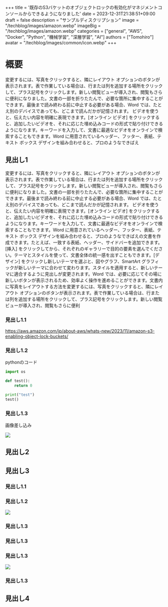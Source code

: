 +++
title = '既存のS3バケットのオブジェクトロックの有効化がマネジメントコンソールからできるようになりました'
date = 2023-12-31T21:38:51+09:00
draft = false
description = "サンプルディスクリプション"
image = "/techblog/images/amazon.webp"
imageBig = "/techblog/images/amazon.webp"
categories = ["general", "AWS", "Docker", "Python", "機械学習", "深層学習", "AI"]
authors = ["Tomohiro"]
avatar = "/techblog/images/common/icon.webp"
+++

# 概要

変更するには、写真をクリックすると、隣にレイアウト オプションのボタンが表示されます。表で作業している場合は、行または列を追加する場所をクリックして、プラス記号をクリックします。新しい閲覧ビューが導入され、閲覧もさらに便利になりました。文書の一部を折りたたんで、必要な箇所に集中することができます。最後まで読み終わる前に中止する必要がある場合、Word では、たとえ別のデバイスであっても、どこまで読んだかが記憶されます。 ビデオを使うと、伝えたい内容を明確に表現できます。[オンライン ビデオ] をクリックすると、追加したいビデオを、それに応じた埋め込みコードの形式で貼り付けできるようになります。キーワードを入力して、文書に最適なビデオをオンラインで検索することもできます。Word に用意されているヘッダー、フッター、表紙、テキスト ボックス デザインを組み合わせると、プロのようなできばえ

## 見出し1

変更するには、写真をクリックすると、隣にレイアウト オプションのボタンが表示されます。表で作業している場合は、行または列を追加する場所をクリックして、プラス記号をクリックします。新しい閲覧ビューが導入され、閲覧もさらに便利になりました。文書の一部を折りたたんで、必要な箇所に集中することができます。最後まで読み終わる前に中止する必要がある場合、Word では、たとえ別のデバイスであっても、どこまで読んだかが記憶されます。 ビデオを使うと、伝えたい内容を明確に表現できます。[オンライン ビデオ] をクリックすると、追加したいビデオを、それに応じた埋め込みコードの形式で貼り付けできるようになります。キーワードを入力して、文書に最適なビデオをオンラインで検索することもできます。Word に用意されているヘッダー、フッター、表紙、テキスト ボックス デザインを組み合わせると、プロのようなできばえの文書を作成できます。たとえば、一致する表紙、ヘッダー、サイドバーを追加できます。[挿入] をクリックしてから、それぞれのギャラリーで目的の要素を選んでください。テーマとスタイルを使って、文書全体の統一感を出すこともできます。[デザイン] をクリックし新しいテーマを選ぶと、図やグラフ、SmartArt グラフィックが新しいテーマに合わせて変わります。スタイルを適用すると、新しいテーマに適合するように見出しが変更されます。Word では、必要に応じてその場に新しいボタンが表示されるため、効率よく操作を進めることができます。文書内に写真をレイアウトする方法を変更するには、写真をクリックすると、隣にレイアウト オプションのボタンが表示されます。表で作業している場合は、行または列を追加する場所をクリックして、プラス記号をクリックします。新しい閲覧ビューが導入され、閲覧もさらに便利

### 見出し1.1

https://aws.amazon.com/jp/about-aws/whats-new/2023/11/amazon-s3-enabling-object-lock-buckets/

### 見出し1.2

pythonのコード

```python
import os

def test():
    return 0

print("test")
test()
```

### 見出し1.3
画像差し込み

![](/techblog/images/windows11-bk.jpg)

## 見出し2

## 見出し3

### 見出し1.1

### 見出し1.2

![](/techblog/images/sample1.pngT)

### 見出し1.3

### 見出し1.3

### 見出し1.3

![](/techblog/images/sample2.png)

### 見出し1.3

## 見出し4